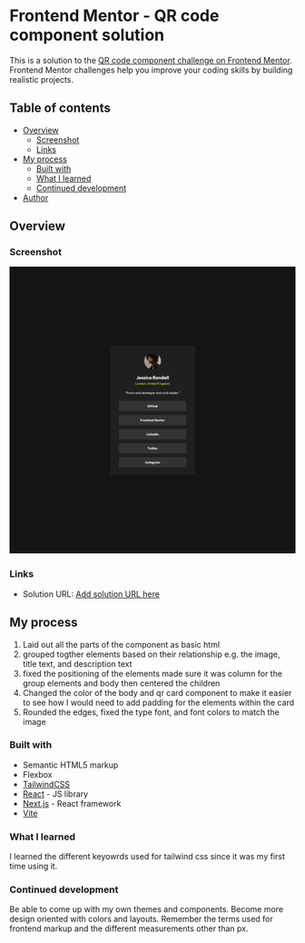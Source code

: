 # Frontend Mentor - QR code component solution

This is a solution to the [QR code component challenge on Frontend Mentor](https://www.frontendmentor.io/challenges/qr-code-component-iux_sIO_H). Frontend Mentor challenges help you improve your coding skills by building realistic projects. 

## Table of contents

- [Overview](#overview)
  - [Screenshot](#screenshot)
  - [Links](#links)
- [My process](#my-process)
  - [Built with](#built-with)
  - [What I learned](#what-i-learned)
  - [Continued development](#continued-development)
- [Author](#author)



## Overview

### Screenshot

![](./solution/Screenshot_prof_links.png)

### Links

- Solution URL: [Add solution URL here](https://github.com/TIC0NDER0GA/frontend_mentor)

## My process
1. Laid out all the parts of the component as basic html
2. grouped togther elements based on their relationship e.g. the image, title text, and description text
3. fixed the positioning of the elements made sure it was column for the group elements and body then centered the children
4. Changed the color of the body and qr card component to make it easier to see how I would need to add padding for the elements within the card 
5. Rounded the edges, fixed the type font, and font colors to match the image


### Built with

- Semantic HTML5 markup
- Flexbox
- [TailwindCSS](https://tailwindcss.com/docs/installation/using-vite)
- [React](https://reactjs.org/) - JS library
- [Next.js](https://nextjs.org/) - React framework
- [Vite](https://vite.dev/guide/)


### What I learned

I learned the different keyowrds used for tailwind css since it was my first time using it. 

### Continued development

Be able to come up with my own themes and components. Become more design oriented with colors and layouts. Remember the terms used for frontend markup and the different measurements other than px.





